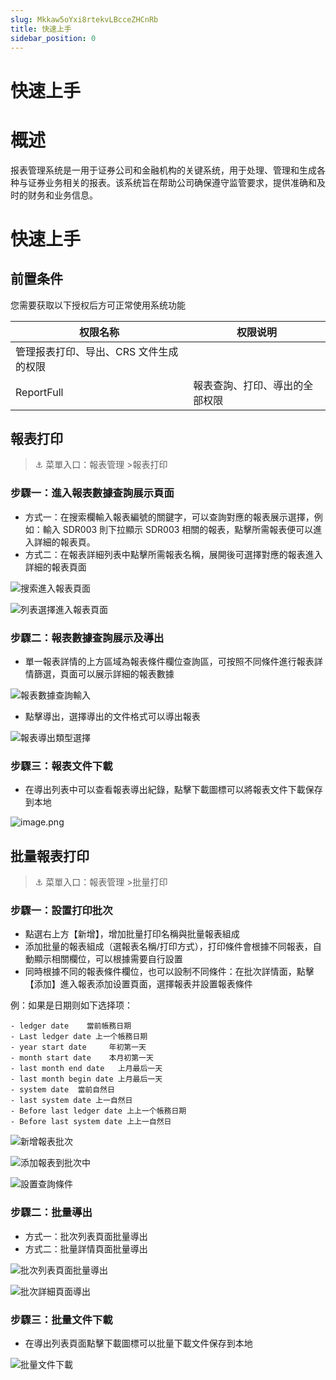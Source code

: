 ```yaml
---
slug: Mkkaw5oYxi8rtekvLBcceZHCnRb
title: 快速上手
sidebar_position: 0
---
```



# 快速上手


# 概述


报表管理系统是一用于证券公司和金融机构的关键系统，用于处理、管理和生成各种与证券业务相关的报表。该系统旨在帮助公司确保遵守监管要求，提供准确和及时的财务和业务信息。


# 快速上手


## 前置条件


您需要获取以下授权后方可正常使用系统功能


| 权限名称                             | 权限说明            |
| -------------------------------- | --------------- |
| 管理报表打印、导出、CRS 文件生成的权限
ReportFull | 報表查詢、打印、導出的全部权限 |


## 報表打印


> ⚓ 菜單入口：報表管理 >報表打印


### 步驟一：進入報表數據查詢展示頁面

- 方式一：在搜索欄輸入報表編號的關鍵字，可以查詢對應的報表展示選擇，例如：輸入 SDR003 則下拉顯示 SDR003 相關的報表，點擊所需報表便可以進入詳細的報表頁。
- 方式二：在報表詳細列表中點擊所需報表名稱，展開後可選擇對應的報表進入詳細的報表頁面

![搜索進入報表頁面](/assets/c2d24713d19e06567632bab5529f427e.png)


![列表選擇進入報表頁面](/assets/3c216464845f1928c4baf6044f5186a3.png)


### 步驟二：報表數據查詢展示及導出

- 單一報表詳情的上方區域為報表條件欄位查詢區，可按照不同條件進行報表詳情篩選，頁面可以展示詳細的報表數據

![報表數據查詢輸入](/assets/f44c4fb61219ce8bfea9a8373ccd94f9.png)

- 點擊導出，選擇導出的文件格式可以導出報表

![報表導出類型選擇](/assets/e60a37f3caca9d2bbaa06536b11e1aa3.png)


### 步驟三：報表文件下載

- 在導出列表中可以查看報表導出紀錄，點擊下載圖標可以將報表文件下載保存到本地

![image.png](/assets/b849767b15da6448989546cce7490174.png)


## 批量報表打印


> ⚓ 菜單入口：報表管理 >批量打印


### 步驟一：設置打印批次

- 點選右上方【新增】，增加批量打印名稱與批量報表組成
- 添加批量的報表組成（選報表名稱/打印方式），打印條件會根據不同報表，自動顯示相關欄位，可以根據需要自行設置
- 同時根據不同的報表條件欄位，也可以設制不同條件：在批次詳情面，點擊【添加】進入報表添加设置頁面，選擇報表并設置報表條件

 例：如果是日期则如下选择项：

    - ledger date    當前帳務日期
    - Last ledger date 上一个帳務日期
    - year start date     年初第一天
    - month start date    本月初第一天
    - last month end date   上月最后一天
    - last month begin date 上月最后一天
    - system date  當前自然日
    - last system date 上一自然日
    - Before last ledger date 上上一个帳務日期
    - Before last system date 上上一自然日

![新增報表批次](/assets/13930e66886de6fdf1d49577e9661254.png)


![添加報表到批次中](/assets/c82498ea1dedba33d4b1ea42385bcfce.png)


![設置查詢條件](/assets/aeacf46a5b9823bf534ec8cdfc642718.png)


### 步驟二：批量導出

- 方式一：批次列表頁面批量導出
- 方式二：批量詳情頁面批量導出

![批次列表頁面批量導出](/assets/1efcca8a79a19b58f0e0f4f328ef0665.png)


![批次詳細頁面導出](/assets/d1d9876d5b251ad4d27391d05e2ccd34.png)


### 步驟三：批量文件下載

- 在導出列表頁面點擊下載圖標可以批量下載文件保存到本地

![批量文件下載](/assets/5e4b2fe0685d9fbdbafb5b6628ee71f7.png)

